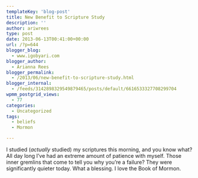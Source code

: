 ```yaml
---
templateKey: 'blog-post'
title: New Benefit to Scripture Study
description: ''
author: ariwrees
type: post
date: 2013-06-13T00:41:00+00:00
url: /?p=644
blogger_blog:
  - www.igobyari.com
blogger_author:
  - Arianna Rees
blogger_permalink:
  - /2013/06/new-benefit-to-scripture-study.html
blogger_internal:
  - /feeds/3142898329549879465/posts/default/6616533327708299704
wpmm_postgrid_views:
  - 77
categories:
  - Uncategorized
tags:
  - beliefs
  - Mormon

---
```

I studied (_actually_ studied) my scriptures this morning, and you know what? All day long I’ve had an extreme amount of patience with myself. Those inner gremlins that come to tell you why you’re a failure? They were significantly quieter today. What a blessing. I love the Book of Mormon.